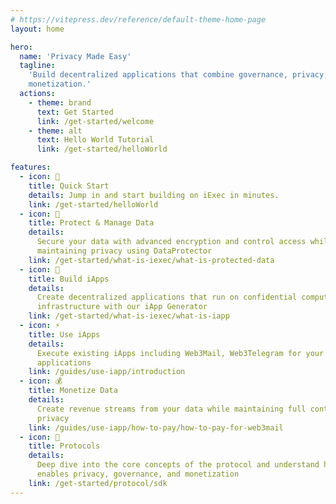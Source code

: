 ```yaml
---
# https://vitepress.dev/reference/default-theme-home-page
layout: home

hero:
  name: 'Privacy Made Easy'
  tagline:
    'Build decentralized applications that combine governance, privacy, and
    monetization.'
  actions:
    - theme: brand
      text: Get Started
      link: /get-started/welcome
    - theme: alt
      text: Hello World Tutorial
      link: /get-started/helloWorld

features:
  - icon: 🚀
    title: Quick Start
    details: Jump in and start building on iExec in minutes.
    link: /get-started/helloWorld
  - icon: 🔐
    title: Protect & Manage Data
    details:
      Secure your data with advanced encryption and control access while
      maintaining privacy using DataProtector
    link: /get-started/what-is-iexec/what-is-protected-data
  - icon: 🤖
    title: Build iApps
    details:
      Create decentralized applications that run on confidential computing
      infrastructure with our iApp Generator
    link: /get-started/what-is-iexec/what-is-iapp
  - icon: ⚡
    title: Use iApps
    details:
      Execute existing iApps including Web3Mail, Web3Telegram for your
      applications
    link: /guides/use-iapp/introduction
  - icon: 💰
    title: Monetize Data
    details:
      Create revenue streams from your data while maintaining full control and
      privacy
    link: /guides/use-iapp/how-to-pay/how-to-pay-for-web3mail
  - icon: 🧠
    title: Protocols
    details:
      Deep dive into the core concepts of the protocol and understand how iExec
      enables privacy, governance, and monetization
    link: /get-started/protocol/sdk
---
```

